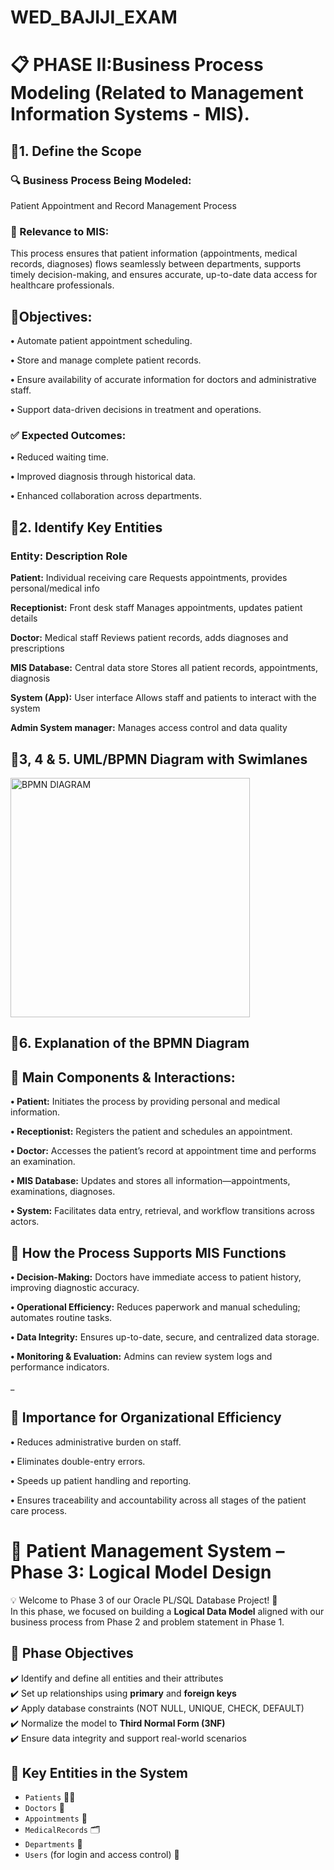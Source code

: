 # WED_BAJIJI_EXAM

# 📋 **PHASE II:Business Process Modeling (Related to Management Information Systems - MIS).**


## **🎲1. Define the Scope**

### **🔍 Business Process Being Modeled:**

Patient Appointment and Record Management Process

### **📌 Relevance to MIS:**

This process ensures that patient information (appointments, medical records, diagnoses) flows seamlessly between departments, supports timely decision-making, and ensures accurate, up-to-date data access for healthcare professionals.

## **🎯Objectives:**

**•**	Automate patient appointment scheduling.

**•**	Store and manage complete patient records.

**•**	Ensure availability of accurate information for doctors and administrative staff.

**•**	Support data-driven decisions in treatment and operations.

### **✅ Expected Outcomes:**

**•**	Reduced waiting time.

**•**	Improved diagnosis through historical data.

**•**	Enhanced collaboration across departments.

## **🎲2. Identify Key Entities**

### **Entity:**	                                      **Description	Role**

**Patient:**                                            Individual receiving care	Requests appointments, provides personal/medical info

**Receptionist:**	                                      Front desk staff	Manages appointments, updates patient details

**Doctor:**	                                            Medical staff	Reviews patient records, adds diagnoses and prescriptions

**MIS Database:**	                                      Central data store	Stores all patient records, appointments, diagnosis

**System (App):**	                                      User interface	Allows staff and patients to interact with the system

**Admin	System manager:**	                              Manages access control and data quality


## **🎲3, 4 & 5. UML/BPMN Diagram with Swimlanes**

<img width="383" alt="BPMN DIAGRAM" src="https://github.com/user-attachments/assets/280cc679-a0fe-4759-b41f-5773920d828f" />


## **🎲6. Explanation of the BPMN Diagram**

## **🧩 Main Components & Interactions:**


**•	Patient:** Initiates the process by providing personal and medical information.

**•	Receptionist:** Registers the patient and schedules an appointment.

**•	Doctor:** Accesses the patient’s record at appointment time and performs an examination.

**•	MIS Database:** Updates and stores all information—appointments, examinations, diagnoses.

**•	System:** Facilitates data entry, retrieval, and workflow transitions across actors.



## **🧠 How the Process Supports MIS Functions**

**•	Decision-Making:** Doctors have immediate access to patient history, improving diagnostic accuracy.

**•	Operational Efficiency:** Reduces paperwork and manual scheduling; automates routine tasks.

**•	Data Integrity:** Ensures up-to-date, secure, and centralized data storage.

**•	Monitoring & Evaluation:** Admins can review system logs and performance indicators.

_
## **🏥 Importance for Organizational Efficiency**

**•**	Reduces administrative burden on staff.

**•**	Eliminates double-entry errors.

**•**	Speeds up patient handling and reporting.

**•**	Ensures traceability and accountability across all stages of the patient care process.


# 🏥 Patient Management System – Phase 3: Logical Model Design

 💡 Welcome to Phase 3 of our Oracle PL/SQL Database Project! 🎯  
In this phase, we focused on building a **Logical Data Model** aligned with our business process from Phase 2 and problem statement in Phase 1.

## 🧠 Phase Objectives

✔️ Identify and define all entities and their attributes  
✔️ Set up relationships using **primary** and **foreign keys**  
✔️ Apply database constraints (NOT NULL, UNIQUE, CHECK, DEFAULT)  
✔️ Normalize the model to **Third Normal Form (3NF)**  
✔️ Ensure data integrity and support real-world scenarios  

## 🧱 Key Entities in the System

- `Patients` 🧑‍⚕️  
- `Doctors` 🥼  
- `Appointments` 📆  
- `MedicalRecords` 🗂️  
- `Departments` 🏥  
- `Users` (for login and access control) 🔐  





